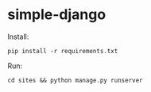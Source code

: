 # simple-django

Install:
```
pip install -r requirements.txt
```

Run:
```
cd sites && python manage.py runserver
```
